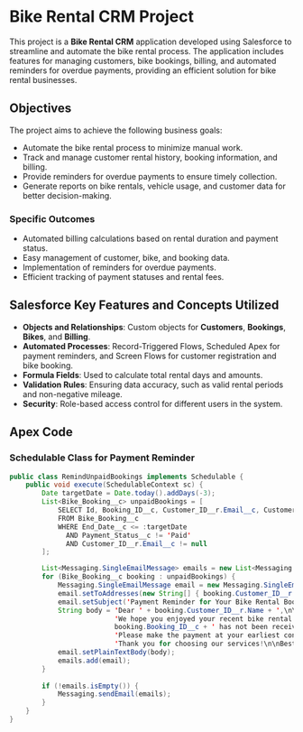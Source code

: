 
# Bike Rental CRM Project

This project is a **Bike Rental CRM** application developed using Salesforce to streamline and automate the bike rental process. The application includes features for managing customers, bike bookings, billing, and automated reminders for overdue payments, providing an efficient solution for bike rental businesses.

## Objectives

The project aims to achieve the following business goals:
- Automate the bike rental process to minimize manual work.
- Track and manage customer rental history, booking information, and billing.
- Provide reminders for overdue payments to ensure timely collection.
- Generate reports on bike rentals, vehicle usage, and customer data for better decision-making.

### Specific Outcomes
- Automated billing calculations based on rental duration and payment status.
- Easy management of customer, bike, and booking data.
- Implementation of reminders for overdue payments.
- Efficient tracking of payment statuses and rental fees.

## Salesforce Key Features and Concepts Utilized

- **Objects and Relationships**: Custom objects for **Customers**, **Bookings**, **Bikes**, and **Billing**.
- **Automated Processes**: Record-Triggered Flows, Scheduled Apex for payment reminders, and Screen Flows for customer registration and bike booking.
- **Formula Fields**: Used to calculate total rental days and amounts.
- **Validation Rules**: Ensuring data accuracy, such as valid rental periods and non-negative mileage.
- **Security**: Role-based access control for different users in the system.

## Apex Code

### Schedulable Class for Payment Reminder
```java
public class RemindUnpaidBookings implements Schedulable {
    public void execute(SchedulableContext sc) {
        Date targetDate = Date.today().addDays(-3);
        List<Bike_Booking__c> unpaidBookings = [
            SELECT Id, Booking_ID__c, Customer_ID__r.Email__c, Customer_ID__r.Name, Payment_Status__c, End_Date__c
            FROM Bike_Booking__c
            WHERE End_Date__c <= :targetDate
              AND Payment_Status__c != 'Paid'
              AND Customer_ID__r.Email__c != null
        ];

        List<Messaging.SingleEmailMessage> emails = new List<Messaging.SingleEmailMessage>();
        for (Bike_Booking__c booking : unpaidBookings) {
            Messaging.SingleEmailMessage email = new Messaging.SingleEmailMessage();
            email.setToAddresses(new String[] { booking.Customer_ID__r.Email__c });
            email.setSubject('Payment Reminder for Your Bike Rental Booking #' + booking.Booking_ID__c);
            String body = 'Dear ' + booking.Customer_ID__r.Name + ',\n\n' +
                          'We hope you enjoyed your recent bike rental with us. Our records indicate that the payment for your booking #' + 
                          booking.Booking_ID__c + ' has not been received yet.\n\n' +
                          'Please make the payment at your earliest convenience to avoid any late fees or penalties.\n\n' +
                          'Thank you for choosing our services!\n\nBest regards,\nYour Bike Rental Team';
            email.setPlainTextBody(body);
            emails.add(email);
        }
        
        if (!emails.isEmpty()) {
            Messaging.sendEmail(emails);
        }
    }
}
